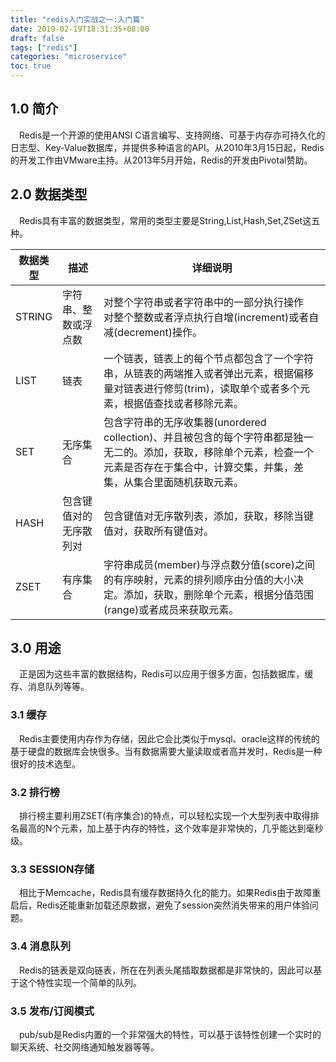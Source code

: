 ```yaml
---
title: "redis入门实战之一:入门篇"
date: 2019-02-19T18:31:35+08:00
draft: false
tags: ["redis"]
categories: "microservice"
toc: true
---
```

## 1.0 简介
&emsp;Redis是一个开源的使用ANSI C语言编写、支持网络、可基于内存亦可持久化的日志型、Key-Value数据库，并提供多种语言的API。从2010年3月15日起，Redis的开发工作由VMware主持。从2013年5月开始，Redis的开发由Pivotal赞助。

## 2.0 数据类型

&emsp;Redis具有丰富的数据类型，常用的类型主要是String,List,Hash,Set,ZSet这五种。

<table>
    <thead> 
        <th width="50">数据类型</th>
        <th width="50">描述</th>
        <th >详细说明</th>
    </thead>   
    <tbody>
        <tr>
            <td>STRING</td>
            <td>字符串、整数或浮点数</td>
            <td>对整个字符串或者字符串中的一部分执行操作<br/>对整个整数或者浮点执行自增(increment)或者自减(decrement)操作。</td>
        </tr>
        <tr>
            <td>LIST</td>
            <td>链表</td>
            <td>一个链表，链表上的每个节点都包含了一个字符串，从链表的两端推入或者弹出元素，根据偏移量对链表进行修剪(trim)，读取单个或者多个元素，根据值查找或者移除元素。</td>
        </tr>
        <tr>
            <td>SET</td>
            <td>无序集合</td>
            <td>包含字符串的无序收集器(unordered collection)、并且被包含的每个字符串都是独一无二的。添加，获取，移除单个元素，检查一个元素是否存在于集合中，计算交集，并集，差集，从集合里面随机获取元素。</td>
        </tr>
        <tr>
            <td>HASH</td>
            <td>包含键值对的无序散列对</td>
            <td>包含键值对无序散列表，添加，获取，移除当键值对，获取所有键值对。</td>
        </tr>
        <tr>
            <td>ZSET</td>
            <td>有序集合</td>
            <td>字符串成员(member)与浮点数分值(score)之间的有序映射，元素的排列顺序由分值的大小决定。添加，获取，删除单个元素，根据分值范围(range)或者成员来获取元素。</td>
        </tr>
    </tbody>
</table>

## 3.0 用途

&emsp;正是因为这些丰富的数据结构，Redis可以应用于很多方面，包括数据库，缓存、消息队列等等。

### 3.1 缓存

&emsp;Redis主要使用内存作为存储，因此它会比类似于mysql、oracle这样的传统的基于硬盘的数据库会快很多。当有数据需要大量读取或者高并发时，Redis是一种很好的技术选型。

### 3.2 排行榜

&emsp;排行榜主要利用ZSET(有序集合)的特点，可以轻松实现一个大型列表中取得排名最高的N个元素，加上基于内存的特性，这个效率是非常快的，几乎能达到毫秒级。

### 3.3 SESSION存储

&emsp;相比于Memcache，Redis具有缓存数据持久化的能力。如果Redis由于故障重启后，Redis还能重新加载还原数据，避免了session突然消失带来的用户体验问题。

### 3.4 消息队列

&emsp;Redis的链表是双向链表，所在在列表头尾插取数据都是非常快的，因此可以基于这个特性实现一个简单的队列。

### 3.5 发布/订阅模式

&emsp;pub/sub是Redis内置的一个非常强大的特性，可以基于该特性创建一个实时的聊天系统、社交网络通知触发器等等。

